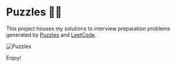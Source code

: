 # Puzzles 🧩🚧

This project houses my solutions to interview preparation problems generated by [Puzzles](https://github.com/michaelfromyeg/vscode-puzzle) and [LeetCode](https://marketplace.visualstudio.com/items?itemName=LeetCode.vscode-leetcode).

![Puzzles](https://github.com/michaelfromyeg/puzzles/blob/main/puzzles.gif?raw=true)

Enjoy!
